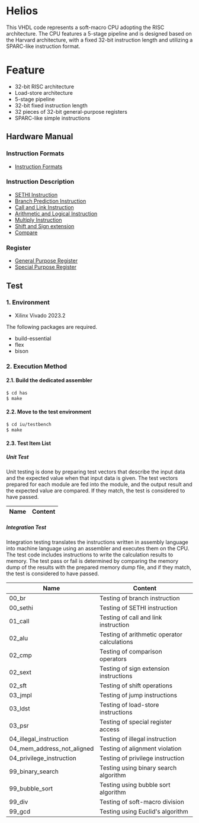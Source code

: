 # Helios
This VHDL code represents a soft-macro CPU adopting the RISC architecture. The CPU features a 5-stage pipeline and is designed based on the Harvard architecture, with a fixed 32-bit instruction length and utilizing a SPARC-like instruction format.

# Feature
* 32-bit RISC architecture
* Load-store architecture
* 5-stage pipeline
* 32-bit fixed instruction length
* 32 pieces of 32-bit general-purpose registers
* SPARC-like simple instructions

## Hardware Manual
### Instruction Formats
* [Instruction Formats](./man/Instruction_Formats.md)

### Instruction Description
* [SETHI Instruction](./man/F0_SETHI.md)
* [Branch Prediction Instruction](./man/F0_BR.md)
* [Call and Link Instruction](./man/F1_CALL.md)
* [Arithmetic and Logical Instruction](./man/F2_Arithmetic_and_Logical.md)
* [Multiply Instruction](./man/F2_Multiply.md)
* [Shift and Sign extension](./man/F2_Shift_and_Sign_extension.md)
* [Compare](./man/F2_Compare.md)

### Register
* [General Purpose Register](./man/GPR.md)
* [Special Purpose Register](./man/SPR.md)

## Test
### 1. Environment
* Xilinx Vivado 2023.2

The following packages are required.
* build-essential
* flex
* bison

### 2. Execution Method
#### 2.1. Build the dedicated assembler
```bash
$ cd has
$ make
```
#### 2.2. Move to the test environment
```bash
$ cd iu/testbench
$ make
```

#### 2.3. Test Item List
##### Unit Test  
Unit testing is done by preparing test vectors that describe the input data and the expected value when that input data is given. The test vectors prepared for each module are fed into the module, and the output result and the expected value are compared. If they match, the test is considered to have passed.

|Name|Content|
|---|---|

##### Integration Test  
Integration testing translates the instructions written in assembly language into machine language using an assembler and executes them on the CPU. The test code includes instructions to write the calculation results to memory. The test pass or fail is determined by comparing the memory dump of the results with the prepared memory dump file, and if they match, the test is considered to have passed.

|Name|Content|
|---|---|
|00_br|Testing of branch instruction|
|00_sethi|Testing of SETHI instruction|
|01_call|Testing of call and link instruction|
|02_alu|Testing of arithmetic operator calculations|
|02_cmp|Testing of comparison operators|
|02_sext|Testing of sign extension instructions| 
|02_sft|Testing of shift operations|
|03_jmpl|Testing of jump instructions|
|03_ldst|Testing of load-store instructions|
|03_psr|Testing of special register access|
|04_illegal_instruction|Testing of illegal instruction|
|04_mem_address_not_aligned|Testing of alignment violation|
|04_privilege_instruction|Testing of privilege instruction|
|99_binary_search|Testing using binary search algorithm|
|99_bubble_sort|Testing using bubble sort algorithm|
|99_div|Testing of soft-macro division|
|99_gcd|Testing using Euclid's algorithm|

